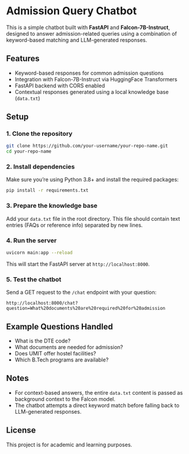 # Admission Query Chatbot

This is a simple chatbot built with **FastAPI** and **Falcon-7B-Instruct**, designed to answer admission-related queries using a combination of keyword-based matching and LLM-generated responses.

## Features

- Keyword-based responses for common admission questions  
- Integration with Falcon-7B-Instruct via HuggingFace Transformers  
- FastAPI backend with CORS enabled  
- Contextual responses generated using a local knowledge base (`data.txt`)

## Setup

### 1. Clone the repository

```bash
git clone https://github.com/your-username/your-repo-name.git
cd your-repo-name
```

### 2. Install dependencies

Make sure you’re using Python 3.8+ and install the required packages:

```bash
pip install -r requirements.txt
```

### 3. Prepare the knowledge base

Add your `data.txt` file in the root directory. This file should contain text entries (FAQs or reference info) separated by new lines.

### 4. Run the server

```bash
uvicorn main:app --reload
```

This will start the FastAPI server at `http://localhost:8000`.

### 5. Test the chatbot

Send a GET request to the `/chat` endpoint with your question:

```
http://localhost:8000/chat?question=What%20documents%20are%20required%20for%20admission
```

## Example Questions Handled

- What is the DTE code?
- What documents are needed for admission?
- Does UMIT offer hostel facilities?
- Which B.Tech programs are available?

## Notes

- For context-based answers, the entire `data.txt` content is passed as background context to the Falcon model.
- The chatbot attempts a direct keyword match before falling back to LLM-generated responses.

## License

This project is for academic and learning purposes.
